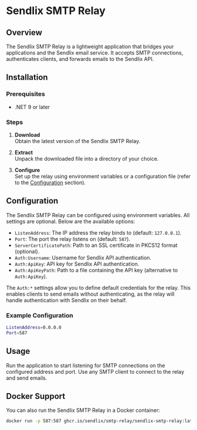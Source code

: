 # Sendlix SMTP Relay

## Overview

The Sendlix SMTP Relay is a lightweight application that bridges your applications and the Sendlix email service. It accepts SMTP connections, authenticates clients, and forwards emails to the Sendlix API.

## Installation

### Prerequisites

- .NET 9 or later

### Steps

1. **Download**  
   Obtain the latest version of the Sendlix SMTP Relay.

2. **Extract**  
   Unpack the downloaded file into a directory of your choice.

3. **Configure**  
   Set up the relay using environment variables or a configuration file (refer to the [Configuration](#configuration) section).

## Configuration

The Sendlix SMTP Relay can be configured using environment variables. All settings are optional. Below are the available options:

- `ListenAddress`: The IP address the relay binds to (default: `127.0.0.1`).
- `Port`: The port the relay listens on (default: `587`).
- `ServerCertificatePath`: Path to an SSL certificate in PKCS12 format (optional).
- `Auth:Username`: Username for Sendlix API authentication.
- `Auth:ApiKey`: API key for Sendlix API authentication.
- `Auth:ApiKeyPath`: Path to a file containing the API key (alternative to `Auth:ApiKey`).

The `Auth:*` settings allow you to define default credentials for the relay. This enables clients to send emails without authenticating, as the relay will handle authentication with Sendlix on their behalf.

### Example Configuration

```bash
ListenAddress=0.0.0.0
Port=587
```

## Usage

Run the application to start listening for SMTP connections on the configured address and port. Use any SMTP client to connect to the relay and send emails.

## Docker Support

You can also run the Sendlix SMTP Relay in a Docker container:

```bash
docker run -p 587:587 ghcr.io/sendlix/smtp-relay/sendlix-smtp-relay:latest
```
